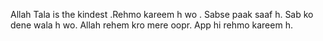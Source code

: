 Allah Tala is the kindest .Rehmo kareem h wo . Sabse paak saaf h. Sab ko dene wala h wo.
Allah rehem kro mere oopr. App hi rehmo kareem h.